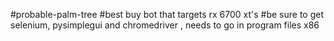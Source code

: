 #probable-palm-tree
#best buy bot that targets rx 6700 xt's
#be sure to get selenium, pysimplegui and chromedriver , needs to go in program files x86

